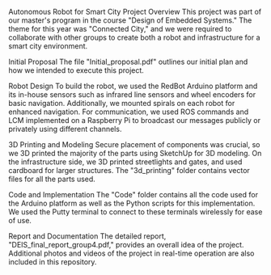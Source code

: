 Autonomous Robot for Smart City
Project Overview
This project was part of our master's program in the course "Design of Embedded Systems." The theme for this year was "Connected City," and we were required to collaborate with other groups to create both a robot and infrastructure for a smart city environment.

Initial Proposal
The file "Initial_proposal.pdf" outlines our initial plan and how we intended to execute this project.

Robot Design
To build the robot, we used the RedBot Arduino platform and its in-house sensors such as infrared line sensors and wheel encoders for basic navigation. Additionally, we mounted spirals on each robot for enhanced navigation. For communication, we used ROS commands and LCM implemented on a Raspberry Pi to broadcast our messages publicly or privately using different channels.

3D Printing and Modeling
Secure placement of components was crucial, so we 3D printed the majority of the parts using SketchUp for 3D modeling. On the infrastructure side, we 3D printed streetlights and gates, and used cardboard for larger structures. The "3d_printing" folder contains vector files for all the parts used.

Code and Implementation
The "Code" folder contains all the code used for the Arduino platform as well as the Python scripts for this implementation. We used the Putty terminal to connect to these terminals wirelessly for ease of use.

Report and Documentation
The detailed report, "DEIS_final_report_group4.pdf," provides an overall idea of the project. Additional photos and videos of the project in real-time operation are also included in this repository.
